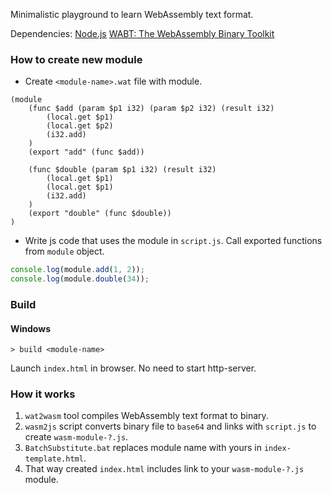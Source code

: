 Minimalistic playground to learn WebAssembly text format.

Dependencies:
[Node.js](https://nodejs.org/)
[WABT: The WebAssembly Binary Toolkit](https://github.com/WebAssembly/wabt)


### How to create new module

* Create `<module-name>.wat` file with module.
```wat
(module
    (func $add (param $p1 i32) (param $p2 i32) (result i32)
        (local.get $p1)
        (local.get $p2)
        (i32.add)
    )
    (export "add" (func $add))

    (func $double (param $p1 i32) (result i32)
        (local.get $p1)
        (local.get $p1)
        (i32.add)
    )
    (export "double" (func $double))
)
```
* Write js code that uses the module in `script.js`. Call exported functions from `module` object.
```js
console.log(module.add(1, 2));
console.log(module.double(34));
```

### Build
#### Windows
```console
> build <module-name>
```

Launch `index.html` in browser. No need to start http-server.

### How it works
1. `wat2wasm` tool compiles WebAssembly text format to binary.
1. `wasm2js` script converts binary file to `base64` and links with `script.js` to create `wasm-module-?.js`.
1. `BatchSubstitute.bat` replaces module name with yours in `index-template.html`.
1. That way created `index.html` includes link to your `wasm-module-?.js` module.